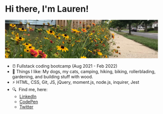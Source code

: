 # Hi there, I'm Lauren!

![Flowers](./assets/images/flowers.jpeg "Flowers")

- &#9200; Fullstack coding bootcamp (Aug 2021 - Feb 2022)
- &#127803; Things I like: My dogs, my cats, camping, hiking, biking, rollerblading, gardening, and building stuff with wood.
- &#9889; HTML, CSS, Git, JS, jQuery, moment.js, node.js, inquirer, Jest
- &#128269;&nbsp; Find me, here:
   * [LinkedIn](https://www.linkedin.com/in/legroh/ "LinkedIn Profile")
   * [CodePen](https://codepen.io/GrohTech "CodePen Profile")
   * [Twitter](https://twitter.com/GrohTech "Twitter Profile") 
